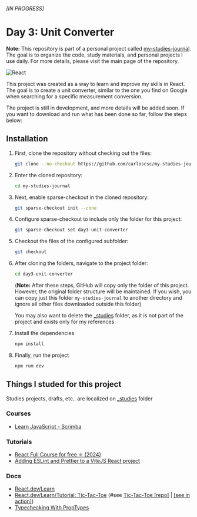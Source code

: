 _[IN PROGRESS]_

# Day 3: Unit Converter

**Note:** This repository is part of a personal project called [my-studies-journal](https://github.com/carloscsc/my-studies-journal). The goal is to organize the code, study materials, and personal projects I use daily. For more details, please visit the main page of the repository.

![React](https://img.shields.io/badge/react-%2320232a.svg?style=for-the-badge&logo=react&logoColor=%2361DAFB)

This project was created as a way to learn and improve my skills in React. The goal is to create a unit converter, similar to the one you find on Google when searching for a specific measurement conversion.

The project is still in development, and more details will be added soon. If you want to download and run what has been done so far, follow the steps below:

## Installation

1. First, clone the repository without checking out the files:

   ```sh
   git clone --no-checkout https://github.com/carloscsc/my-studies-journal.git
   ```

2. Enter the cloned repository:
   ```sh
   cd my-studies-journal
   ```
3. Next, enable sparse-checkout in the cloned repository:
   ```sh
   git sparse-checkout init --cone
   ```
4. Configure sparse-checkout to include only the folder for this project:
   ```sh
   git sparse-checkout set day3-unit-converter
   ```
5. Checkout the files of the configured subfolder:
   ```sh
   git checkout
   ```
6. After cloning the folders, navigate to the project folder:

   ```sh
   cd day3-unit-converter
   ```

   (**Note:** After these steps, GitHub will copy only the folder of this project. However, the original folder structure will be maintained. If you wish, you can copy just this folder `my-studies-journal` to another directory and ignore all other files downloaded outside this folder)

   You may also want to delete the [\_studies](./_studies/) folder, as it is not part of the project and exists only for my references.

7. Install the dependencies
   ```sh
   npm install
   ```
8. Finally, run the project
   ```sh
   npm rum dev
   ```

## Things I studed for this project

Studies projects, drafts, etc.. are localized on [\_studies](./_studies) folder

### Courses

- [Learn JavaScript - Scrimba](https://v2.scrimba.com/learn-javascript-c0v)

### Tutorials

- [React Full Course for free ⚛️ (2024)](https://www.youtube.com/watch?v=CgkZ7MvWUAA&t=5905s&ab_channel=BroCode)
- [Adding ESLint and Prettier to a ViteJS React project](https://stackademic.com/blog/adding-eslint-and-prettier-to-a-vitejs-react-project)

### Docs

- [React.dev/Learn](https://react.dev/learn)
- [React.dev/Learn/Tutorial: Tic-Tac-Toe](https://react.dev/learn/tutorial-tic-tac-toe) (#see [Tic-Tac-Toe [repo]](./_studies/tic-tac-toe) | [[see in action]](https://my-study-journal.vercel.app/day3-unit-converter/_studies/tic-tac-toe/dist))
- [Typechecking With PropTypes](https://legacy.reactjs.org/docs/typechecking-with-proptypes.html)
